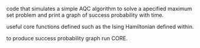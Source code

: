 code that simulates a simple AQC algorithm to solve a apecified maximum set problem and print a graph of success probability with time. 

useful core functions defined such as the Ising Hamiltonian defined within. 

to produce success probability graph run CORE. 

